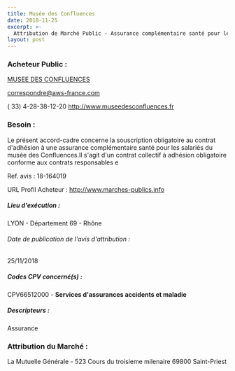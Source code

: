 ```yaml
---
title: Musée des Confluences
date: 2018-11-25
excerpt: >-
  Attribution de Marché Public - Assurance complémentaire santé pour les salariés du musée des Confluences
layout: post
---
```


### Acheteur Public : 
<a href="/acheteur-34/siren-844366914"> MUSEE DES CONFLUENCES</a><br/>



correspondre@aws-france.com

( 33) 4-28-38-12-20
http://www.museedesconfluences.fr
### Besoin :

Le présent accord-cadre concerne la souscription obligatoire au contrat d'adhésion à une assurance complémentaire santé pour les salariés du musée des Confluences.Il s'agit d'un contrat collectif à adhésion obligatoire conforme aux contrats responsables e

Ref. avis : 18-164019

URL Profil Acheteur : http://www.marches-publics.info

##### Lieu d'exécution :

LYON - Département 69 - Rhône

###### Date de publication de l'avis d'attribution : 
25/11/2018

##### Codes CPV concerné(s) :
CPV66512000 - **Services d'assurances accidents et maladie** <br/>

##### Descripteurs :
Assurance <br/>

### Attribution du Marché :
La Mutuelle Générale - 523 Cours du troisieme milenaire 69800 Saint-Priest <br/>
